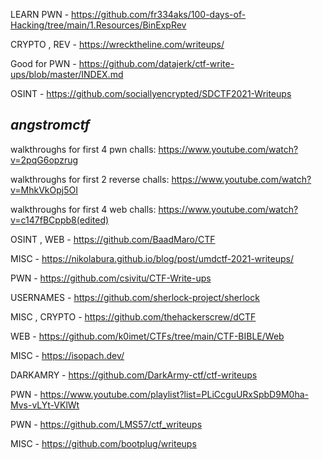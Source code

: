 LEARN PWN - https://github.com/fr334aks/100-days-of-Hacking/tree/main/1.Resources/BinExpRev

CRYPTO , REV - https://wrecktheline.com/writeups/

Good for PWN - https://github.com/datajerk/ctf-write-ups/blob/master/INDEX.md

OSINT - https://github.com/sociallyencrypted/SDCTF2021-Writeups

## *angstromctf*

walkthroughs for first 4 pwn challs: https://www.youtube.com/watch?v=2pqG6opzrug

walkthroughs for first 2 reverse challs: https://www.youtube.com/watch?v=MhkVkOpj5OI

walkthroughs for first 4 web challs: https://www.youtube.com/watch?v=c147fBCppb8(edited)

OSINT , WEB - https://github.com/BaadMaro/CTF 

MISC - https://nikolabura.github.io/blog/post/umdctf-2021-writeups/

PWN - https://github.com/csivitu/CTF-Write-ups

USERNAMES - https://github.com/sherlock-project/sherlock

MISC , CRYPTO - https://github.com/thehackerscrew/dCTF

WEB - https://github.com/k0imet/CTFs/tree/main/CTF-BIBLE/Web

MISC - https://isopach.dev/

DARKAMRY - https://github.com/DarkArmy-ctf/ctf-writeups

PWN - https://www.youtube.com/playlist?list=PLiCcguURxSpbD9M0ha-Mvs-vLYt-VKlWt

PWN - https://github.com/LMS57/ctf_writeups

MISC - https://github.com/bootplug/writeups
